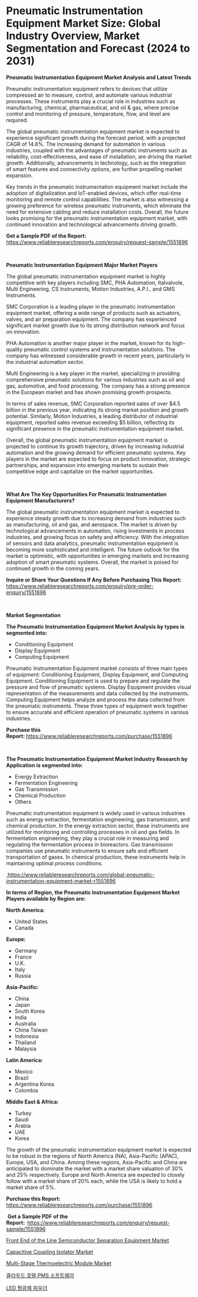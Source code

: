 <p><h1>Pneumatic Instrumentation Equipment Market Size: Global Industry Overview, Market Segmentation and Forecast (2024 to 2031)</h1></p><p><strong>Pneumatic Instrumentation Equipment Market Analysis and Latest Trends</strong></p>
<p><p>Pneumatic instrumentation equipment refers to devices that utilize compressed air to measure, control, and automate various industrial processes. These instruments play a crucial role in industries such as manufacturing, chemical, pharmaceutical, and oil & gas, where precise control and monitoring of pressure, temperature, flow, and level are required.</p><p>The global pneumatic instrumentation equipment market is expected to experience significant growth during the forecast period, with a projected CAGR of 14.8%. The increasing demand for automation in various industries, coupled with the advantages of pneumatic instruments such as reliability, cost-effectiveness, and ease of installation, are driving the market growth. Additionally, advancements in technology, such as the integration of smart features and connectivity options, are further propelling market expansion.</p><p>Key trends in the pneumatic instrumentation equipment market include the adoption of digitalization and IoT-enabled devices, which offer real-time monitoring and remote control capabilities. The market is also witnessing a growing preference for wireless pneumatic instruments, which eliminate the need for extensive cabling and reduce installation costs. Overall, the future looks promising for the pneumatic instrumentation equipment market, with continued innovation and technological advancements driving growth.</p></p>
<p><strong>Get a Sample PDF of the Report:&nbsp;</strong> <a href="https://www.reliableresearchreports.com/enquiry/request-sample/1551896">https://www.reliableresearchreports.com/enquiry/request-sample/1551896</a></p>
<p>&nbsp;</p>
<p><strong>Pneumatic Instrumentation Equipment Major Market Players</strong></p>
<p><p>The global pneumatic instrumentation equipment market is highly competitive with key players including SMC, PHA Automation, Italvalvole, Multi Engineering, CS Instruments, Motion Industries, A.P.I., and GMS Instruments. </p><p>SMC Corporation is a leading player in the pneumatic instrumentation equipment market, offering a wide range of products such as actuators, valves, and air preparation equipment. The company has experienced significant market growth due to its strong distribution network and focus on innovation.</p><p>PHA Automation is another major player in the market, known for its high-quality pneumatic control systems and instrumentation solutions. The company has witnessed considerable growth in recent years, particularly in the industrial automation sector.</p><p>Multi Engineering is a key player in the market, specializing in providing comprehensive pneumatic solutions for various industries such as oil and gas, automotive, and food processing. The company has a strong presence in the European market and has shown promising growth prospects.</p><p>In terms of sales revenue, SMC Corporation reported sales of over $4.5 billion in the previous year, indicating its strong market position and growth potential. Similarly, Motion Industries, a leading distributor of industrial equipment, reported sales revenue exceeding $5 billion, reflecting its significant presence in the pneumatic instrumentation equipment market.</p><p>Overall, the global pneumatic instrumentation equipment market is projected to continue its growth trajectory, driven by increasing industrial automation and the growing demand for efficient pneumatic systems. Key players in the market are expected to focus on product innovation, strategic partnerships, and expansion into emerging markets to sustain their competitive edge and capitalize on the market opportunities.</p></p>
<p>&nbsp;</p>
<p><strong>What Are The Key Opportunities For Pneumatic Instrumentation Equipment Manufacturers?</strong></p>
<p><p>The global pneumatic instrumentation equipment market is expected to experience steady growth due to increasing demand from industries such as manufacturing, oil and gas, and aerospace. The market is driven by technological advancements in automation, rising investments in process industries, and growing focus on safety and efficiency. With the integration of sensors and data analytics, pneumatic instrumentation equipment is becoming more sophisticated and intelligent. The future outlook for the market is optimistic, with opportunities in emerging markets and increasing adoption of smart pneumatic systems. Overall, the market is poised for continued growth in the coming years.</p></p>
<p><strong>Inquire or Share Your Questions If Any Before Purchasing This Report:</strong> <a href="https://www.reliableresearchreports.com/enquiry/pre-order-enquiry/1551896">https://www.reliableresearchreports.com/enquiry/pre-order-enquiry/1551896</a></p>
<p>&nbsp;</p>
<p><strong>Market Segmentation</strong></p>
<p><strong>The Pneumatic Instrumentation Equipment Market Analysis by types is segmented into:</strong></p>
<p><ul><li>Conditioning Equipment</li><li>Display Equipment</li><li>Computing Equipment</li></ul></p>
<p><p>Pneumatic Instrumentation Equipment market consists of three main types of equipment: Conditioning Equipment, Display Equipment, and Computing Equipment. Conditioning Equipment is used to prepare and regulate the pressure and flow of pneumatic systems. Display Equipment provides visual representation of the measurements and data collected by the instruments. Computing Equipment helps analyze and process the data collected from the pneumatic instruments. These three types of equipment work together to ensure accurate and efficient operation of pneumatic systems in various industries.</p></p>
<p><strong>Purchase this Report:&nbsp;</strong><a href="https://www.reliableresearchreports.com/purchase/1551896">https://www.reliableresearchreports.com/purchase/1551896</a></p>
<p>&nbsp;</p>
<p><strong>The Pneumatic Instrumentation Equipment Market Industry Research by Application is segmented into:</strong></p>
<p><ul><li>Energy Extraction</li><li>Fermentation Engineering</li><li>Gas Transmission</li><li>Chemical Production</li><li>Others</li></ul></p>
<p><p>Pneumatic instrumentation equipment is widely used in various industries such as energy extraction, fermentation engineering, gas transmission, and chemical production. In the energy extraction sector, these instruments are utilized for monitoring and controlling processes in oil and gas fields. In fermentation engineering, they play a crucial role in measuring and regulating the fermentation process in bioreactors. Gas transmission companies use pneumatic instruments to ensure safe and efficient transportation of gases. In chemical production, these instruments help in maintaining optimal process conditions.</p></p>
<p><a href="https://www.reliableresearchreports.com/global-pneumatic-instrumentation-equipment-market-r1551896">&nbsp;https://www.reliableresearchreports.com/global-pneumatic-instrumentation-equipment-market-r1551896</a></p>
<p><strong>In terms of Region, the Pneumatic Instrumentation Equipment Market Players available by Region are:</strong></p>
<p>
    <p> <strong> North America: </strong>
        <ul>
            <li>United States</li>
            <li>Canada</li>
        </ul>
        </p> 
    <p> <strong> Europe: </strong>
        <ul>
            <li>Germany</li>
            <li>France</li>
            <li>U.K.</li>
            <li>Italy</li>
            <li>Russia</li>
        </ul>
        </p> 
    <p> <strong> Asia-Pacific: </strong>
        <ul>
            <li>China</li>
            <li>Japan</li>
            <li>South Korea</li>
            <li>India</li>
            <li>Australia</li>
            <li>China Taiwan</li>
            <li>Indonesia</li>
            <li>Thailand</li>
            <li>Malaysia</li>
        </ul>
        </p> 
    <p> <strong> Latin America: </strong>
        <ul>
            <li>Mexico</li>
            <li>Brazil</li>
            <li>Argentina Korea</li>
            <li>Colombia</li>
        </ul>
        </p> 
    <p> <strong> Middle East & Africa: </strong>
        <ul>
            <li>Turkey</li>
            <li>Saudi</li>
            <li>Arabia</li>
            <li>UAE</li>
            <li>Korea</li>
        </ul>
    </p>
    </p>
<p><p>The growth of the pneumatic instrumentation equipment market is expected to be robust in the regions of North America (NA), Asia-Pacific (APAC), Europe, USA, and China. Among these regions, Asia-Pacific and China are anticipated to dominate the market with a market share valuation of 30% and 25% respectively. Europe and North America are expected to closely follow with a market share of 20% each, while the USA is likely to hold a market share of 5%.</p></p>
<p><strong>Purchase this Report: </strong><a href="https://www.reliableresearchreports.com/purchase/1551896">https://www.reliableresearchreports.com/purchase/1551896</a></p>
<p>&nbsp;<strong>Get a Sample PDF of the Report:&nbsp;&nbsp;</strong><a href="https://www.reliableresearchreports.com/enquiry/request-sample/1551896">https://www.reliableresearchreports.com/enquiry/request-sample/1551896</a></p>
<p><strong></strong></p>
<p><p><a href="https://github.com/LiamDavis60/Market-Research-Report-List-2/blob/main/front-end-of-the-line-semiconductor-separation-equipment-market.md">Front End of the Line Semiconductor Separation Equipment Market</a></p><p><a href="https://github.com/Hazelklievgspy6vdcsmu106w/Market-Research-Report-List-3/blob/main/capacitive-coupling-isolator-market.md">Capacitive Coupling Isolator Market</a></p><p><a href="https://github.com/lubmix/Market-Research-Report-List-4/blob/main/multi-stage-thermoelectric-module-market.md">Multi-Stage Thermoelectric Module Market</a></p><p><a href="https://github.com/risastia4/Market-Research-Report-List-2/blob/main/396691369566.md">클라우드 호텔 PMS 소프트웨어</a></p><p><a href="https://github.com/ThomasElmes2022/Market-Research-Report-List-2/blob/main/237726269567.md">LED 형광체 파우더</a></p></p>